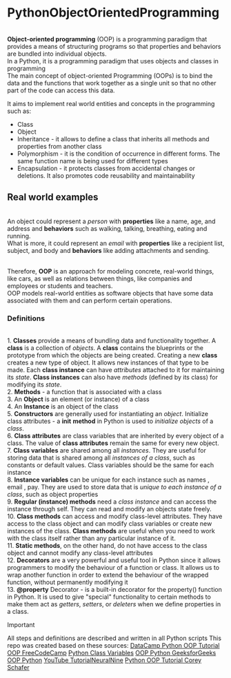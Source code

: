# PythonObjectOrientedProgramming

<br> **Object-oriented programming** (OOP) is a programming paradigm that provides a means of structuring programs so that properties and behaviors are bundled into individual objects. 
<br> In a Python, it is a programming paradigm that uses objects and classes in programming
<br> The main concept of object-oriented Programming (OOPs)  is to bind the data and the functions that work together as a single unit so that no other part of the code can access this data.

It aims to implement real world entities and concepts in the programming such as:
- Class
- Object
- Inheritance - it allows to define a class that inherits all methods and properties from another class
- Polymorphism - it is the condition of occurrence in different forms. The same function name is being used for different types
- Encapsulation - it protects classes from accidental changes or deletions. It also promotes code reusability and maintainability


## Real world examples
<br> An object could represent a _person_ with **properties** like a name, age, and address and **behaviors** such as walking, talking, breathing, eating and running.
<br> What is more, it could represent an _email_ with **properties** like a recipient list, subject, and body and **behaviors** like adding attachments and sending.

<br>Therefore, **OOP** is an approach for modeling concrete, real-world things, like cars, as well as relations between things, like companies and employees or students and teachers.
<br>OOP models real-world entities as software objects that have some data associated with them and can perform certain operations.


### Definitions
<br> 1. **Classes** provide a means of bundling data and functionality together. A **class** is a collection of _objects_.
A **class** contains the blueprints or the prototype from which the objects are being created.
Creating a new **class** creates a new type of object. It allows new instances of that type to be made. 
Each **class instance** can have _attributes_ attached to it for maintaining its _state_.
**Class instances** can also have _methods_ (defined by its class) for modifying its _state_.
<br> 2. **Methods** - a function that is associated with a class
<br> 3. An **Object** is an element (or instance) of a class
<br> 4. An **Instance** is an object of the class
<br> 5. **Constructors** are generally used for instantiating an _object_. Initialize class attributes - a __init__ **method** in Python is used to *initialize* _objects_ of a _class_. 
<br> 6. **Class attributes** are class variables that are inherited by every object of a class. 
The value of **class attributes** remain the same for every new object.
<br> 7. **Class variables** are shared among all _instances_. They are useful for storing data that is shared among all _instances of a class_, such as constants or default values. Class variables should be the same for each instance
<br> 8. **Instance variables** can be unique for each instance such as names , email , pay. They are  used to store data that is _unique to each instance of a class_, such as object properties
<br> 9. **Regular (instance) methods** need a _class instance_ and can access the instance through self. They can read and modify an objects state freely. 
<br> 10. **Class methods** can access and modify class-level attributes. They have access to the class object and can modify class variables or create new instances of the class. **Class methods** are useful when you need to work with the class itself rather than any particular instance of it.
<br> 11. **Static methods**, on the other hand, do not have access to the class object and cannot modify any class-level attributes
<br> 12. **Decorators** are a very powerful and useful tool in Python since it allows programmers to modify the behaviour of a function or class. It allows us to wrap another function in order to extend the behaviour of the wrapped function, without permanently modifying it
<br> 13. **@property** Decorator - is a built-in decorator for the property() function in Python. It is used to give "special" functionality to certain methods to make them act as _getters_, _setters_, or _deleters_ when we define properties in a class.

> [!IMPORTANT]
> All steps and definitions are described and written in all Python scripts
> This repo was created based on these sources:
> [DataCamp Python OOP Tutorial](https://www.datacamp.com/tutorial/python-oop-tutorial)
> [OOP FreeCodeCamp](https://www.freecodecamp.org/news/how-to-use-oop-in-python/)
> [Python Class Variables](https://pynative.com/python-class-variables/)
> [OOP Python GeeksforGeeks](https://www.geeksforgeeks.org/python-oops-concepts/)
> [OOP Python](https://www.programiz.com/python-programming/object-oriented-programming)
> [YouTube TutorialNeuralNine](https://www.youtube.com/@NeuralNine/playlists)
> [Python OOP Tutorial Corey Schafer](https://www.youtube.com/watch?v=ZDa-Z5JzLYM&list=PL-osiE80TeTsqhIuOqKhwlXsIBIdSeYtc)


